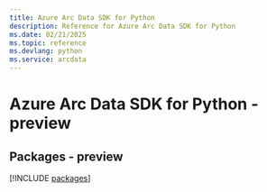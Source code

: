 ```yaml
---
title: Azure Arc Data SDK for Python
description: Reference for Azure Arc Data SDK for Python
ms.date: 02/21/2025
ms.topic: reference
ms.devlang: python
ms.service: arcdata
---
```

# Azure Arc Data SDK for Python - preview
## Packages - preview
[!INCLUDE [packages](arc-data-index.md)]